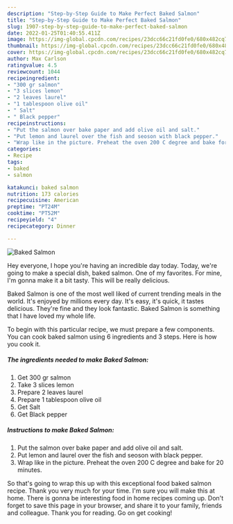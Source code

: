```yaml
---
description: "Step-by-Step Guide to Make Perfect Baked Salmon"
title: "Step-by-Step Guide to Make Perfect Baked Salmon"
slug: 1907-step-by-step-guide-to-make-perfect-baked-salmon
date: 2022-01-25T01:40:55.411Z
image: https://img-global.cpcdn.com/recipes/23dcc66c21fd0fe0/680x482cq70/baked-salmon-recipe-main-photo.jpg
thumbnail: https://img-global.cpcdn.com/recipes/23dcc66c21fd0fe0/680x482cq70/baked-salmon-recipe-main-photo.jpg
cover: https://img-global.cpcdn.com/recipes/23dcc66c21fd0fe0/680x482cq70/baked-salmon-recipe-main-photo.jpg
author: Max Carlson
ratingvalue: 4.5
reviewcount: 1044
recipeingredient:
- "300 gr salmon"
- "3 slices lemon"
- "2 leaves laurel"
- "1 tablespoon olive oil"
- " Salt"
- " Black pepper"
recipeinstructions:
- "Put the salmon over bake paper and add olive oil and salt."
- "Put lemon and laurel over the fish and seoson with black pepper."
- "Wrap like in the picture. Preheat the oven 200 C degree and bake for 20 minutes."
categories:
- Recipe
tags:
- baked
- salmon

katakunci: baked salmon 
nutrition: 173 calories
recipecuisine: American
preptime: "PT24M"
cooktime: "PT52M"
recipeyield: "4"
recipecategory: Dinner

---
```



![Baked Salmon](https://img-global.cpcdn.com/recipes/23dcc66c21fd0fe0/680x482cq70/baked-salmon-recipe-main-photo.jpg)

Hey everyone, I hope you're having an incredible day today. Today, we're going to make a special dish, baked salmon. One of my favorites. For mine, I'm gonna make it a bit tasty. This will be really delicious.

Baked Salmon is one of the most well liked of current trending meals in the world. It's enjoyed by millions every day. It's easy, it's quick, it tastes delicious. They're fine and they look fantastic. Baked Salmon is something that I have loved my whole life.




To begin with this particular recipe, we must prepare a few components. You can cook baked salmon using 6 ingredients and 3 steps. Here is how you cook it.

<!--inarticleads1-->

##### The ingredients needed to make Baked Salmon:

1. Get 300 gr salmon
1. Take 3 slices lemon
1. Prepare 2 leaves laurel
1. Prepare 1 tablespoon olive oil
1. Get  Salt
1. Get  Black pepper




<!--inarticleads2-->

##### Instructions to make Baked Salmon:

1. Put the salmon over bake paper and add olive oil and salt.
1. Put lemon and laurel over the fish and seoson with black pepper.
1. Wrap like in the picture. Preheat the oven 200 C degree and bake for 20 minutes.




So that's going to wrap this up with this exceptional food baked salmon recipe. Thank you very much for your time. I'm sure you will make this at home. There is gonna be interesting food in home recipes coming up. Don't forget to save this page in your browser, and share it to your family, friends and colleague. Thank you for reading. Go on get cooking!

